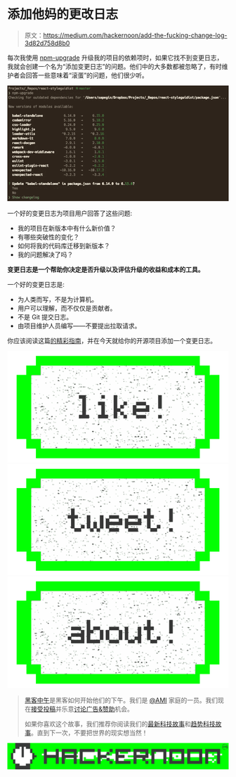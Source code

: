 # 添加他妈的更改日志

> 原文：<https://medium.com/hackernoon/add-the-fucking-change-log-3d82d758d8b0>

每次我使用 [npm-upgrade](https://github.com/th0r/npm-upgrade) 升级我的项目的依赖项时，如果它找不到变更日志，我就会创建一个名为“添加变更日志”的问题。他们中的大多数都被忽略了，有时维护者会回答一些意味着“滚蛋”的问题，他们很少听。

![](img/b81694597962ea2053704e83aec67a82.png)

一个好的变更日志为项目用户回答了这些问题:

*   我的项目在新版本中有什么新价值？
*   有哪些突破性的变化？
*   如何将我的代码库迁移到新版本？
*   我的问题解决了吗？

**变更日志是一个帮助你决定是否升级以及评估升级的收益和成本的工具。**

一个好的变更日志是:

*   为人类而写，不是为计算机。
*   用户可以理解，而不仅仅是贡献者。
*   不是 Git 提交日志。
*   由项目维护人员编写——不要提出拉取请求。

你应该阅读这篇[的精彩指南](http://keepachangelog.com/en/0.3.0/)，并在今天就给你的开源项目添加一个变更日志。

[![](img/50ef4044ecd4e250b5d50f368b775d38.png)](http://bit.ly/HackernoonFB)[![](img/979d9a46439d5aebbdcdca574e21dc81.png)](https://goo.gl/k7XYbx)[![](img/2930ba6bd2c12218fdbbf7e02c8746ff.png)](https://goo.gl/4ofytp)

> [黑客中午](http://bit.ly/Hackernoon)是黑客如何开始他们的下午。我们是 [@AMI](http://bit.ly/atAMIatAMI) 家庭的一员。我们现在[接受投稿](http://bit.ly/hackernoonsubmission)并乐意[讨论广告&赞助](mailto:partners@amipublications.com)机会。
> 
> 如果你喜欢这个故事，我们推荐你阅读我们的[最新科技故事](http://bit.ly/hackernoonlatestt)和[趋势科技故事](https://hackernoon.com/trending)。直到下一次，不要把世界的现实想当然！

[![](img/be0ca55ba73a573dce11effb2ee80d56.png)](https://goo.gl/Ahtev1)